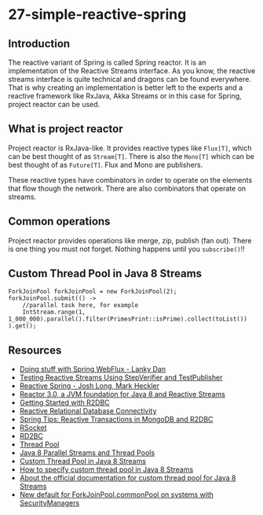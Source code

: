 # 27-simple-reactive-spring

## Introduction
The reactive variant of Spring is called Spring reactor. It is an implementation of the Reactive Streams interface.
As you know, the reactive streams interface is quite technical and dragons can be found everywhere. That is why
creating an implementation is better left to the experts and a reactive framework like RxJava, Akka Streams or in
this case for Spring, project reactor can be used. 

## What is project reactor
Project reactor is RxJava-like. It provides reactive types like `Flux[T]`, which can be best thought of as `Stream[T]`. 
There is also the `Mono[T]` which can be best thought of as `Future[T]`. Flux and Mono are publishers. 

These reactive types have combinators in order to operate on the elements that flow though the network. There are also combinators that operate on streams. 

## Common operations
Project reactor provides operations like merge, zip, publish (fan out). There is one thing you must not forget.
Nothing happens until you `subscribe()`!!

## Custom Thread Pool in Java 8 Streams

```
ForkJoinPool forkJoinPool = new ForkJoinPool(2);
forkJoinPool.submit(() ->
    //parallel task here, for example
    IntStream.range(1, 1_000_000).parallel().filter(PrimesPrint::isPrime).collect(toList())
).get();
```

## Resources

- [Doing stuff with Spring WebFlux - Lanky Dan](https://lankydan.dev/2018/03/15/doing-stuff-with-spring-webflux)
- [Testing Reactive Streams Using StepVerifier and TestPublisher](https://www.baeldung.com/reactive-streams-step-verifier-test-publisher)
- [Reactive Spring - Josh Long, Mark Heckler](https://www.youtube.com/watch?v=l7VBdWhtl7A)
- [Reactor 3.0, a JVM foundation for Java 8 and Reactive Streams](https://www.youtube.com/watch?v=ctZGFTI3XI8)
- [Getting Started with R2DBC](https://www.youtube.com/watch?v=qwF6v6FN_Uc)
- [Reactive Relational Database Connectivity](https://www.youtube.com/watch?v=idApf9DMdfk)
- [Spring Tips: Reactive Transactions in MongoDB and R2DBC](https://www.youtube.com/watch?v=9henAE6VUbk)
- [RSocket](http://rsocket.io/)
- [RD2BC](https://r2dbc.io/)
- [Thread Pool](https://www.baeldung.com/thread-pool-java-and-guava)
- [Java 8 Parallel Streams and Thread Pools](https://www.baeldung.com/java-8-parallel-streams-custom-threadpool)
- [Custom Thread Pool in Java 8 Streams](https://stackoverflow.com/questions/21163108/custom-thread-pool-in-java-8-parallel-stream)
- [How to specify custom thread pool in Java 8 Streams](https://blog.krecan.net/2014/03/18/how-to-specify-thread-pool-for-java-8-parallel-streams/)
- [About the official documentation for custom thread pool for Java 8 Streams](https://stackoverflow.com/questions/24629247/where-does-official-documentation-say-that-javas-parallel-stream-operations-use)
- [New default for ForkJoinPool.commonPool on systems with SecurityManagers](http://jsr166-concurrency.10961.n7.nabble.com/New-default-for-ForkJoinPool-commonPool-on-systems-with-SecurityManagers-td10447.html)

